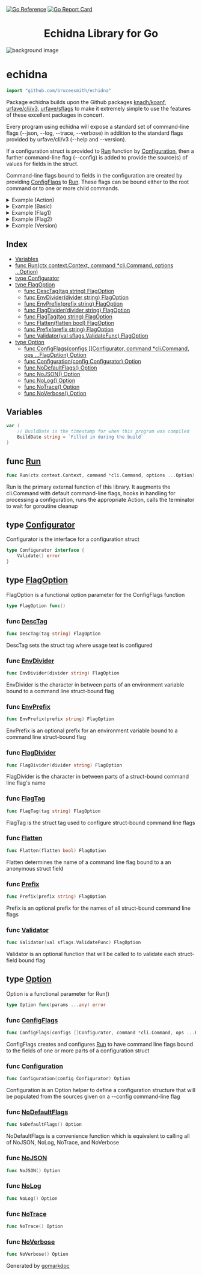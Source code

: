 [![Go Reference][goreference_badge]][goreference_link]
[![Go Report Card][goreportcard_badge]][goreportcard_link]
 
# <div align="center">Echidna Library for Go</div>
 
![background image](echidna.png)
 
<!-- Code generated by gomarkdoc. DO NOT EDIT -->

# echidna

```go
import "github.com/bruceesmith/echidna"
```

Package echidna builds upon the Github packages [knadh/koanf](<https://github.com/knadh/koanf>), [urfave/cli/v3](<https://github.com/urfave/cli>), [urfave/sflags](<https://github.com/urfave/sflags>) to make it extremely simple to use the features of these excellent packages in concert.

Every program using echidna will expose a standard set of command\-line flags \(\-\-json, \-\-log, \-\-trace, \-\-verbose\) in addition to the standard flags provided by urfave/cli/v3 \(\-\-help and \-\-version\).

If a configuration struct is provided to [Run](<#Run>) function by [Configuration](<#Configuration>), then a further command\-line flag \(\-\-config\) is added to provide the source\(s\) of values for fields in the struct.

Command\-line flags bound to fields in the configuration are created by providing [ConfigFlags](<#ConfigFlags>) to [Run](<#Run>). These flags can be bound either to the root command or to one or more child commands.

<details><summary>Example (Action)</summary>
<p>



```go
// Include an Action function
(&cli.Command{
	Action: func(ctx context.Context, cmd *cli.Command) error {
		fmt.Println("hello")
		return nil
	},
	Name:    "action",
	Version: "1",
}).Run(context.Background(), []string{"action"})
// Output:
// hello
```

#### Output

```
hello
```

</p>
</details>

<details><summary>Example (Basic)</summary>
<p>



```go
// The most basic example of urfave/cli/v3
(&cli.Command{Name: "basic"}).Run(context.Background(), os.Args)
// Output:
// NAME:
//    basic - A new cli application
//
// USAGE:
//    basic [global options]
//
// GLOBAL OPTIONS:
//    --help, -h  show help
```

#### Output

```
NAME:
   basic - A new cli application

USAGE:
   basic [global options]

GLOBAL OPTIONS:
   --help, -h  show help
```

</p>
</details>

<details><summary>Example (Flag1)</summary>
<p>



```go
// Include a custom flag
(&cli.Command{
	Action: func(ctx context.Context, cmd *cli.Command) error {
		fmt.Println("hello")
		return nil
	},
	Flags: []cli.Flag{
		&cli.IntFlag{
			Name:  "i",
			Usage: "An integer",
		},
	},
	Name:    "action",
	Version: "1",
}).Run(context.Background(), []string{"action"})
// Output:
// hello
```

#### Output

```
hello
```

</p>
</details>

<details><summary>Example (Flag2)</summary>
<p>



```go
// Include a custom flag
(&cli.Command{
	Action: func(ctx context.Context, cmd *cli.Command) error {
		fmt.Println("hello")
		return nil
	},
	Flags: []cli.Flag{
		&cli.IntFlag{
			Name:  "i",
			Usage: "An integer",
			Value: 22,
		},
	},
	Name:    "action",
	Version: "1",
}).Run(context.Background(), []string{"action", "--help"})
// Output:
// NAME:
//    action - A new cli application
//
// USAGE:
//    action [global options]
//
// VERSION:
//    1
//
// GLOBAL OPTIONS:
//    -i value       An integer (default: 22)
//    --help, -h     show help
//    --version, -v  print the version
```

#### Output

```
NAME:
   action - A new cli application

USAGE:
   action [global options]

VERSION:
   1

GLOBAL OPTIONS:
   -i value       An integer (default: 22)
   --help, -h     show help
   --version, -v  print the version
```

</p>
</details>

<details><summary>Example (Version)</summary>
<p>



```go
// Include a Version field in the Command
(&cli.Command{
	Name:    "version",
	Version: "1",
}).Run(context.Background(), os.Args)
// Output:
// NAME:
//    version - A new cli application
//
// USAGE:
//    version [global options]
//
// VERSION:
//    1
//
// GLOBAL OPTIONS:
//    --help, -h     show help
//    --version, -v  print the version
```

#### Output

```
NAME:
   version - A new cli application

USAGE:
   version [global options]

VERSION:
   1

GLOBAL OPTIONS:
   --help, -h     show help
   --version, -v  print the version
```

</p>
</details>

## Index

- [Variables](<#variables>)
- [func Run\(ctx context.Context, command \*cli.Command, options ...Option\)](<#Run>)
- [type Configurator](<#Configurator>)
- [type FlagOption](<#FlagOption>)
  - [func DescTag\(tag string\) FlagOption](<#DescTag>)
  - [func EnvDivider\(divider string\) FlagOption](<#EnvDivider>)
  - [func EnvPrefix\(prefix string\) FlagOption](<#EnvPrefix>)
  - [func FlagDivider\(divider string\) FlagOption](<#FlagDivider>)
  - [func FlagTag\(tag string\) FlagOption](<#FlagTag>)
  - [func Flatten\(flatten bool\) FlagOption](<#Flatten>)
  - [func Prefix\(prefix string\) FlagOption](<#Prefix>)
  - [func Validator\(val sflags.ValidateFunc\) FlagOption](<#Validator>)
- [type Option](<#Option>)
  - [func ConfigFlags\(configs \[\]Configurator, command \*cli.Command, ops ...FlagOption\) Option](<#ConfigFlags>)
  - [func Configuration\(config Configurator\) Option](<#Configuration>)
  - [func NoDefaultFlags\(\) Option](<#NoDefaultFlags>)
  - [func NoJSON\(\) Option](<#NoJSON>)
  - [func NoLog\(\) Option](<#NoLog>)
  - [func NoTrace\(\) Option](<#NoTrace>)
  - [func NoVerbose\(\) Option](<#NoVerbose>)


## Variables

<a name="BuildDate"></a>

```go
var (
    // BuildDate is the timestamp for when this program was compiled
    BuildDate string = `Filled in during the build`
)
```

<a name="Run"></a>
## func [Run](<https://github.com/bruceesmith/echidna/blob/main/echidna.go#L413>)

```go
func Run(ctx context.Context, command *cli.Command, options ...Option)
```

Run is the primary external function of this library. It augments the cli.Command with default command\-line flags, hooks in handling for processing a configuration, runs the appropriate Action, calls the terminator to wait for goroutine cleanup

<a name="Configurator"></a>
## type [Configurator](<https://github.com/bruceesmith/echidna/blob/main/echidna.go#L47-L49>)

Configurator is the interface for a configuration struct

```go
type Configurator interface {
    Validate() error
}
```

<a name="FlagOption"></a>
## type [FlagOption](<https://github.com/bruceesmith/echidna/blob/main/config_flags.go#L43>)

FlagOption is a functional option parameter for the ConfigFlags function

```go
type FlagOption func()
```

<a name="DescTag"></a>
### func [DescTag](<https://github.com/bruceesmith/echidna/blob/main/config_flags.go#L66>)

```go
func DescTag(tag string) FlagOption
```

DescTag sets the struct tag where usage text is configured

<a name="EnvDivider"></a>
### func [EnvDivider](<https://github.com/bruceesmith/echidna/blob/main/config_flags.go#L74>)

```go
func EnvDivider(divider string) FlagOption
```

EnvDivider is the character in between parts of an environment variable bound to a command line struct\-bound flag

<a name="EnvPrefix"></a>
### func [EnvPrefix](<https://github.com/bruceesmith/echidna/blob/main/config_flags.go#L82>)

```go
func EnvPrefix(prefix string) FlagOption
```

EnvPrefix is an optional prefix for an environment variable bound to a command line struct\-bound flag

<a name="FlagDivider"></a>
### func [FlagDivider](<https://github.com/bruceesmith/echidna/blob/main/config_flags.go#L90>)

```go
func FlagDivider(divider string) FlagOption
```

FlagDivider is the character in between parts of a struct\-bound command line flag's name

<a name="FlagTag"></a>
### func [FlagTag](<https://github.com/bruceesmith/echidna/blob/main/config_flags.go#L98>)

```go
func FlagTag(tag string) FlagOption
```

FlagTag is the struct tag used to configure struct\-bound command line flags

<a name="Flatten"></a>
### func [Flatten](<https://github.com/bruceesmith/echidna/blob/main/config_flags.go#L106>)

```go
func Flatten(flatten bool) FlagOption
```

Flatten determines the name of a command line flag bound to a an anonymous struct field

<a name="Prefix"></a>
### func [Prefix](<https://github.com/bruceesmith/echidna/blob/main/config_flags.go#L114>)

```go
func Prefix(prefix string) FlagOption
```

Prefix is an optional prefix for the names of all struct\-bound command line flags

<a name="Validator"></a>
### func [Validator](<https://github.com/bruceesmith/echidna/blob/main/config_flags.go#L122>)

```go
func Validator(val sflags.ValidateFunc) FlagOption
```

Validator is an optional function that will be called to to validate each struct\-field bound flag

<a name="Option"></a>
## type [Option](<https://github.com/bruceesmith/echidna/blob/main/echidna.go#L59>)

Option is a functional parameter for Run\(\)

```go
type Option func(params ...any) error
```

<a name="ConfigFlags"></a>
### func [ConfigFlags](<https://github.com/bruceesmith/echidna/blob/main/config_flags.go#L131>)

```go
func ConfigFlags(configs []Configurator, command *cli.Command, ops ...FlagOption) Option
```

ConfigFlags creates and configures [Run](<#Run>) to have command line flags bound to the fields of one or more parts of a configuration struct

<a name="Configuration"></a>
### func [Configuration](<https://github.com/bruceesmith/echidna/blob/main/echidna.go#L237>)

```go
func Configuration(config Configurator) Option
```

Configuration is an Option helper to define a configuration structure that will be populated from the sources given on a \-\-config command\-line flag

<a name="NoDefaultFlags"></a>
### func [NoDefaultFlags](<https://github.com/bruceesmith/echidna/blob/main/echidna.go#L455>)

```go
func NoDefaultFlags() Option
```

NoDefaultFlags is a convenience function which is equivalent to calling all of NoJSON, NoLog, NoTrace, and NoVerbose

<a name="NoJSON"></a>
### func [NoJSON](<https://github.com/bruceesmith/echidna/blob/main/echidna.go#L464>)

```go
func NoJSON() Option
```



<a name="NoLog"></a>
### func [NoLog](<https://github.com/bruceesmith/echidna/blob/main/echidna.go#L471>)

```go
func NoLog() Option
```



<a name="NoTrace"></a>
### func [NoTrace](<https://github.com/bruceesmith/echidna/blob/main/echidna.go#L478>)

```go
func NoTrace() Option
```



<a name="NoVerbose"></a>
### func [NoVerbose](<https://github.com/bruceesmith/echidna/blob/main/echidna.go#L485>)

```go
func NoVerbose() Option
```



Generated by [gomarkdoc](<https://github.com/princjef/gomarkdoc>)
 
[goreference_badge]: https://pkg.go.dev/badge/github.com/bruceesmith/echidna/v3.svg
[goreference_link]: https://pkg.go.dev/github.com/bruceesmith/echidna
[goreportcard_badge]: https://goreportcard.com/badge/github.com/bruceesmith/echidna
[goreportcard_link]: https://goreportcard.com/report/github.com/bruceesmith/echidna
